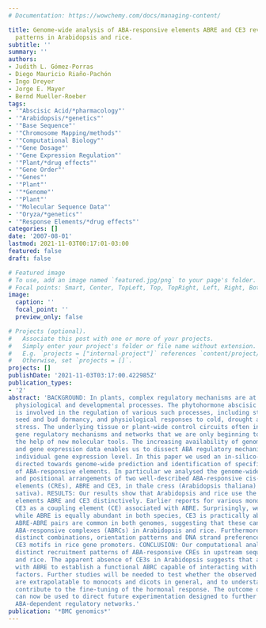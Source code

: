 ```yaml
---
# Documentation: https://wowchemy.com/docs/managing-content/

title: Genome-wide analysis of ABA-responsive elements ABRE and CE3 reveals divergent
  patterns in Arabidopsis and rice.
subtitle: ''
summary: ''
authors:
- Judith L. Gómez-Porras
- Diego Mauricio Riaño-Pachón
- Ingo Dreyer
- Jorge E. Mayer
- Bernd Mueller-Roeber
tags:
- '"Abscisic Acid/*pharmacology"'
- '"Arabidopsis/*genetics"'
- '"Base Sequence"'
- '"Chromosome Mapping/methods"'
- '"Computational Biology"'
- '"Gene Dosage"'
- '"Gene Expression Regulation"'
- '"Plant/*drug effects"'
- '"Gene Order"'
- '"Genes"'
- '"Plant"'
- '"*Genome"'
- '"Plant"'
- '"Molecular Sequence Data"'
- '"Oryza/*genetics"'
- '"Response Elements/*drug effects"'
categories: []
date: '2007-08-01'
lastmod: 2021-11-03T00:17:01-03:00
featured: false
draft: false

# Featured image
# To use, add an image named `featured.jpg/png` to your page's folder.
# Focal points: Smart, Center, TopLeft, Top, TopRight, Left, Right, BottomLeft, Bottom, BottomRight.
image:
  caption: ''
  focal_point: ''
  preview_only: false

# Projects (optional).
#   Associate this post with one or more of your projects.
#   Simply enter your project's folder or file name without extension.
#   E.g. `projects = ["internal-project"]` references `content/project/deep-learning/index.md`.
#   Otherwise, set `projects = []`.
projects: []
publishDate: '2021-11-03T03:17:00.422985Z'
publication_types:
- '2'
abstract: 'BACKGROUND: In plants, complex regulatory mechanisms are at the core of
  physiological and developmental processes. The phytohormone abscisic acid (ABA)
  is involved in the regulation of various such processes, including stomatal closure,
  seed and bud dormancy, and physiological responses to cold, drought and salinity
  stress. The underlying tissue or plant-wide control circuits often include combinatorial
  gene regulatory mechanisms and networks that we are only beginning to unravel with
  the help of new molecular tools. The increasing availability of genomic sequences
  and gene expression data enables us to dissect ABA regulatory mechanisms at the
  individual gene expression level. In this paper we used an in-silico-based approach
  directed towards genome-wide prediction and identification of specific features
  of ABA-responsive elements. In particular we analysed the genome-wide occurrence
  and positional arrangements of two well-described ABA-responsive cis-regulatory
  elements (CREs), ABRE and CE3, in thale cress (Arabidopsis thaliana) and rice (Oryza
  sativa). RESULTS: Our results show that Arabidopsis and rice use the ABA-responsive
  elements ABRE and CE3 distinctively. Earlier reports for various monocots have identified
  CE3 as a coupling element (CE) associated with ABRE. Surprisingly, we found that
  while ABRE is equally abundant in both species, CE3 is practically absent in Arabidopsis.
  ABRE-ABRE pairs are common in both genomes, suggesting that these can form functional
  ABA-responsive complexes (ABRCs) in Arabidopsis and rice. Furthermore, we detected
  distinct combinations, orientation patterns and DNA strand preferences of ABRE and
  CE3 motifs in rice gene promoters. CONCLUSION: Our computational analyses revealed
  distinct recruitment patterns of ABA-responsive CREs in upstream sequences of Arabidopsis
  and rice. The apparent absence of CE3s in Arabidopsis suggests that another CE pairs
  with ABRE to establish a functional ABRC capable of interacting with transcription
  factors. Further studies will be needed to test whether the observed differences
  are extrapolatable to monocots and dicots in general, and to understand how they
  contribute to the fine-tuning of the hormonal response. The outcome of our investigation
  can now be used to direct future experimentation designed to further dissect the
  ABA-dependent regulatory networks.'
publication: '*BMC genomics*'
---
```

